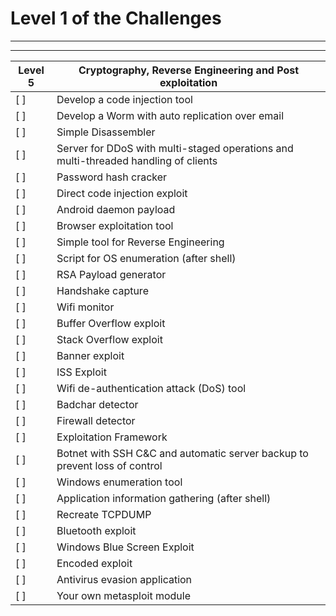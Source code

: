 
# Level 1 of the Challenges

---

------------------------------------------------------------------------------------------
 Level 5 | Cryptography, Reverse Engineering and Post exploitation
------------------------------------------------|------------------------------------------
[ ] | Develop a code injection tool
[ ] | Develop a Worm with auto replication over email
[ ] | Simple Disassembler
[ ] | Server for DDoS with multi-staged operations and multi-threaded handling of clients
[ ] | Password hash cracker
[ ] | Direct code injection exploit
[ ] | Android daemon payload
[ ] | Browser exploitation tool
[ ] | Simple tool for Reverse Engineering
[ ] | Script for OS enumeration (after shell)
[ ] | RSA Payload generator
[ ] | Handshake capture
[ ] | Wifi monitor
[ ] | Buffer Overflow exploit
[ ] | Stack Overflow exploit
[ ] | Banner exploit
[ ] | ISS Exploit
[ ] | Wifi de-authentication attack (DoS) tool
[ ] | Badchar detector
[ ] | Firewall detector
[ ] | Exploitation Framework
[ ] | Botnet with SSH C&C and automatic server backup to prevent loss of control
[ ] | Windows enumeration tool
[ ] | Application information gathering (after shell)
[ ] | Recreate TCPDUMP
[ ] | Bluetooth exploit
[ ] | Windows Blue Screen Exploit
[ ] | Encoded exploit
[ ] | Antivirus evasion application
[ ] | Your own metasploit module
